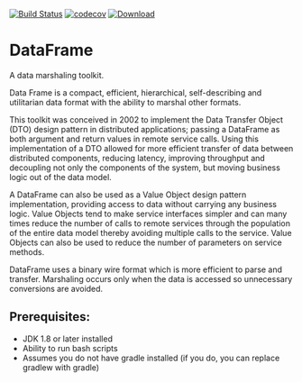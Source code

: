 [![Build Status](https://travis-ci.org/sdcote/dataframe.svg?branch=master)](https://travis-ci.org/sdcote/coyote)
[![codecov](https://codecov.io/gh/sdcote/dataframe/branch/master/graph/badge.svg)](https://codecov.io/gh/sdcote/dataframe)
[![Download](https://api.bintray.com/packages/sdcote/maven/DataFrame/images/download.png) ](https://bintray.com/sdcote/maven/DataFrame/_latestVersion)

DataFrame
=========

A data marshaling toolkit.

Data Frame is a compact, efficient, hierarchical, self-describing and utilitarian data format with the ability to marshal other formats.

This toolkit was conceived in 2002 to implement the Data Transfer Object (DTO) design pattern in distributed applications; passing a DataFrame as both argument and return values in remote service calls. Using this implementation of a DTO allowed for more efficient transfer of data between distributed components, reducing latency, improving throughput and decoupling not only the components of the system, but moving business logic out of the data model.

A DataFrame can also be used as a Value Object design pattern implementation, providing access to data without carrying any business logic. Value Objects tend to make service interfaces simpler and can many times reduce the number of calls to remote services through the population of the entire data model thereby avoiding multiple calls to the service. Value Objects can also be used to reduce the number of parameters on service methods.

DataFrame uses a binary wire format which is more efficient to parse and transfer. Marshaling occurs only when the data is accessed so unnecessary conversions are avoided.


Prerequisites:
--------
  * JDK 1.8 or later installed
  * Ability to run bash scripts
  * Assumes you do not have gradle installed (if you do, you can replace gradlew with gradle)

